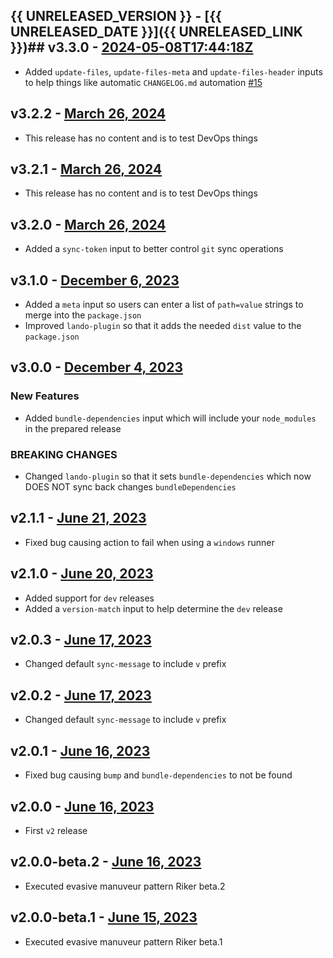 ## {{ UNRELEASED_VERSION }} - [{{ UNRELEASED_DATE }}]({{ UNRELEASED_LINK }})## v3.3.0 - [2024-05-08T17:44:18Z](https://github.com/lando/prepare-release-action/releases/tag/v3.3.0)

* Added `update-files`, `update-files-meta` and `update-files-header` inputs to help things like automatic `CHANGELOG.md` automation [#15](https://github.com/lando/prepare-release-action/issues/15)

## v3.2.2 - [March 26, 2024](https://github.com/lando/prepare-release-action/releases/tag/v3.2.2)

* This release has no content and is to test DevOps things

## v3.2.1 - [March 26, 2024](https://github.com/lando/prepare-release-action/releases/tag/v3.2.1)

* This release has no content and is to test DevOps things

## v3.2.0 - [March 26, 2024](https://github.com/lando/prepare-release-action/releases/tag/v3.2.0)

* Added a `sync-token` input to better control `git` sync operations

## v3.1.0 - [December 6, 2023](https://github.com/lando/prepare-release-action/releases/tag/v3.1.0)

* Added a `meta` input so users can enter a list of `path=value` strings to merge into the `package.json`
* Improved `lando-plugin` so that it adds the needed `dist` value to the `package.json`

## v3.0.0 - [December 4, 2023](https://github.com/lando/prepare-release-action/releases/tag/v3.0.0)

### New Features

* Added `bundle-dependencies` input which will include your `node_modules` in the prepared release

### **BREAKING CHANGES**

* Changed `lando-plugin` so that it sets `bundle-dependencies` which now DOES NOT sync back changes `bundleDependencies`

## v2.1.1 - [June 21, 2023](https://github.com/lando/prepare-release-action/releases/tag/v2.1.1)

* Fixed bug causing action to fail when using a `windows` runner

## v2.1.0 - [June 20, 2023](https://github.com/lando/prepare-release-action/releases/tag/v2.1.0)

* Added support for `dev` releases
* Added a `version-match` input to help determine the `dev` release

## v2.0.3 - [June 17, 2023](https://github.com/lando/prepare-release-action/releases/tag/v2.0.3)

* Changed default `sync-message` to include `v` prefix

## v2.0.2 - [June 17, 2023](https://github.com/lando/prepare-release-action/releases/tag/v2.0.2)

* Changed default `sync-message` to include `v` prefix

## v2.0.1 - [June 16, 2023](https://github.com/lando/prepare-release-action/releases/tag/v2.0.1)

* Fixed bug causing `bump` and `bundle-dependencies` to not be found

## v2.0.0 - [June 16, 2023](https://github.com/lando/prepare-release-action/releases/tag/v2.0.0)

* First `v2` release

## v2.0.0-beta.2 - [June 16, 2023](https://github.com/lando/prepare-release-action/releases/tag/v2.0.0-beta.2)

* Executed evasive manuveur pattern Riker beta.2

## v2.0.0-beta.1 - [June 15, 2023](https://github.com/lando/prepare-release-action/releases/tag/v2.0.0-beta.1)

* Executed evasive manuveur pattern Riker beta.1
